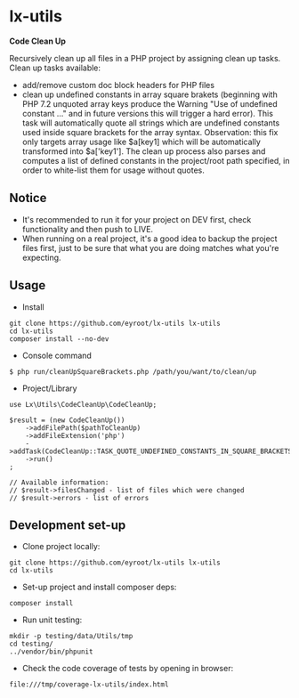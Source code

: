 # lx-utils

<b>Code Clean Up</b>

Recursively clean up all files in a PHP project by assigning clean up tasks.
Clean up tasks available:
- add/remove custom doc block headers for PHP files
- clean up undefined constants in array square brakets (beginning with PHP 7.2 unquoted 
array keys produce the Warning "Use of undefined constant ..." and in future versions this will 
trigger a hard error). This task will automatically quote all strings which are undefined constants 
used inside square brackets for the array syntax. Observation: this fix only targets array usage 
like $a[key1] which will be automatically transformed into $a['key1']. The clean up process also 
parses and computes a list of defined constants in the project/root path specified, 
in order to white-list them for usage without quotes.

## Notice

- It's recommended to run it for your project on DEV first, check functionality and then push to LIVE.
- When running on a real project, it's a good idea to backup the project files first, 
just to be sure that what you are doing matches what you're expecting.

## Usage

* Install

```
git clone https://github.com/eyroot/lx-utils lx-utils
cd lx-utils
composer install --no-dev
```

* Console command

```
$ php run/cleanUpSquareBrackets.php /path/you/want/to/clean/up
```

* Project/Library

```
use Lx\Utils\CodeCleanUp\CodeCleanUp;

$result = (new CodeCleanUp())
    ->addFilePath($pathToCleanUp)
    ->addFileExtension('php')
    ->addTask(CodeCleanUp::TASK_QUOTE_UNDEFINED_CONSTANTS_IN_SQUARE_BRACKETS)
    ->run()
;

// Available information:
// $result->filesChanged - list of files which were changed
// $result->errors - list of errors
```

## Development set-up

* Clone project locally:
```
git clone https://github.com/eyroot/lx-utils lx-utils
cd lx-utils
```

* Set-up project and install composer deps:
```
composer install
```

* Run unit testing:
```
mkdir -p testing/data/Utils/tmp
cd testing/
../vendor/bin/phpunit
```

* Check the code coverage of tests by opening in browser:
```
file:///tmp/coverage-lx-utils/index.html
```
